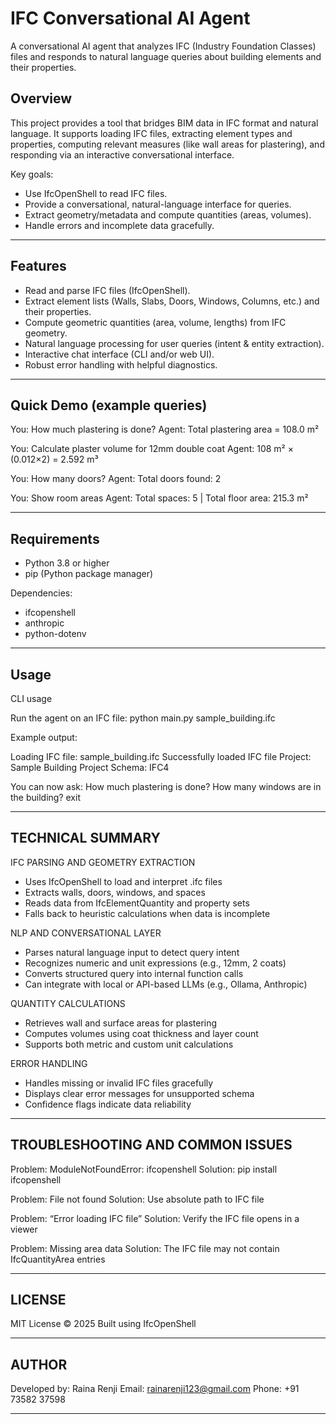 # IFC Conversational AI Agent

A conversational AI agent that analyzes IFC (Industry Foundation Classes) files and responds to natural language queries about building elements and their properties.

## Overview

This project provides a tool that bridges BIM data in IFC format and natural language. It supports loading IFC files, extracting element types and properties, computing relevant measures (like wall areas for plastering), and responding via an interactive conversational interface.

Key goals:

- Use IfcOpenShell to read IFC files.
- Provide a conversational, natural-language interface for queries.
- Extract geometry/metadata and compute quantities (areas, volumes).
- Handle errors and incomplete data gracefully.

-------------------------------------------------------------------------------------------

## Features

- Read and parse IFC files (IfcOpenShell).
- Extract element lists (Walls, Slabs, Doors, Windows, Columns, etc.) and their properties.
- Compute geometric quantities (area, volume, lengths) from IFC geometry.
- Natural language processing for user queries (intent & entity extraction).
- Interactive chat interface (CLI and/or web UI).
- Robust error handling with helpful diagnostics.

-------------------------------------------------------------------------------------------

## Quick Demo (example queries)

You: How much plastering is done?
Agent: Total plastering area = 108.0 m²

You: Calculate plaster volume for 12mm double coat
Agent: 108 m² × (0.012×2) = 2.592 m³

You: How many doors?
Agent: Total doors found: 2

You: Show room areas
Agent: Total spaces: 5 | Total floor area: 215.3 m²

-------------------------------------------------------------------------------------------

## Requirements

- Python 3.8 or higher
- pip (Python package manager)

Dependencies:
- ifcopenshell
- anthropic
- python-dotenv

-------------------------------------------------------------------------------------------

## Usage

CLI usage

Run the agent on an IFC file:
python main.py sample_building.ifc

Example output:

Loading IFC file: sample_building.ifc
Successfully loaded IFC file
Project: Sample Building Project
Schema: IFC4

You can now ask:
How much plastering is done?
How many windows are in the building?
exit

-------------------------------------------------------------------------------------------

## TECHNICAL SUMMARY

IFC PARSING AND GEOMETRY EXTRACTION
- Uses IfcOpenShell to load and interpret .ifc files
- Extracts walls, doors, windows, and spaces
- Reads data from IfcElementQuantity and property sets
- Falls back to heuristic calculations when data is incomplete

NLP AND CONVERSATIONAL LAYER
- Parses natural language input to detect query intent
- Recognizes numeric and unit expressions (e.g., 12mm, 2 coats)
- Converts structured query into internal function calls
- Can integrate with local or API-based LLMs (e.g., Ollama, Anthropic)

QUANTITY CALCULATIONS
- Retrieves wall and surface areas for plastering
- Computes volumes using coat thickness and layer count
- Supports both metric and custom unit calculations

ERROR HANDLING
- Handles missing or invalid IFC files gracefully
- Displays clear error messages for unsupported schema
- Confidence flags indicate data reliability

-------------------------------------------------------------------------------------------

## TROUBLESHOOTING AND COMMON ISSUES

Problem: ModuleNotFoundError: ifcopenshell
Solution: pip install ifcopenshell

Problem: File not found
Solution: Use absolute path to IFC file

Problem: “Error loading IFC file”
Solution: Verify the IFC file opens in a viewer

Problem: Missing area data
Solution: The IFC file may not contain IfcQuantityArea entries

-------------------------------------------------------------------------------------------

## LICENSE

MIT License © 2025
Built using IfcOpenShell

-------------------------------------------------------------------------------------------

## AUTHOR

Developed by: Raina Renji
Email: rainarenji123@gmail.com
Phone: +91 73582 37598

-------------------------------------------------------------------------------------------
